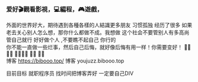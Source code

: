 
###  爱好🎬觀看影視，💻編程，🎮遊戲，
外面的世界好大，期待遇到各種各樣的人結識更多朋友
习惯孤独  经历了很多 如果老去关心别人怎么想，那你什么都做不成。我想做     这个社会不要管别人有多高尚 管自己就行 好好做个人 ,不要瞧不起自己 你行的  
你不能一直做一些烂事，然后自己后悔，就好像后悔有用一样！你需要变好！ 
🐷🐷🐷🐷    🐷🐷🐷🐷
     🐷🐷    🐷🐷                 
博客 https://bibooo.top/
 博客 youjuzz.bibooo.top      

目前目标 就职程序员 找时间把博客弄好 一定要自己DIV 

